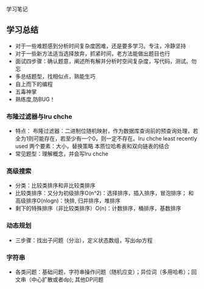 学习笔记
## 学习总结
* 对于一些难题感到分析时间复杂度困难，还是要多学习。专注，冷静坚持
* 对于一些新方法适当选择放弃，抓紧时间，老方法能做出题目也行
* 面试四步骤：确认题意，阐述所有解并分析时空间复杂度，写代码，测试。勿忘
* 多总结题型，找相似点，熟能生巧
* 自上而下的编程
* 五毒神掌 
* 熟练度,防BUG！

### 布隆过滤器与lru chche
* 特点： 布隆过滤器：二进制位随机映射，作为数据库查询前的预查询处理，若全为1则可能存在，若至少有一个0，则一定不存在。lru chche   least recently used  两个要素：大小，替换策略   本质位哈希表和双向链表的结合
* 常见题型：理解概念，并会写lru chche

### 高级搜索
* 分类：比较类排序和非比较类排序
* 比较类排序：又分为初级排序O(n^2)：选择排序，插入排序，冒泡排序； 和高级排序O(nlogn)：快排, 归并排序，堆排序
* 剩下的特殊排序（非比较类排序）O(n)：计数排序，桶排序，基数排序


### 动态规划
* 三步骤：找出子问题（分治），定义状态数组，写出dp方程

### 字符串
* 各类问题：基础问题，字符串操作问题（随机应变）；异位词（多用哈希）；回文串（中心扩散或者dp); 其他DP问题

